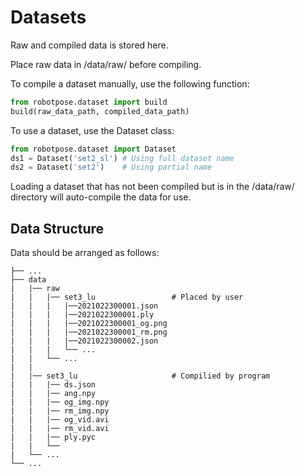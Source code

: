 # Datasets

Raw and compiled data is stored here.

Place raw data in /data/raw/ before compiling.

To compile a dataset manually, use the following function:
```python
from robotpose.dataset import build
build(raw_data_path, compiled_data_path)
```

To use a dataset, use the Dataset class:
```python
from robotpose.dataset import Dataset
ds1 = Dataset('set2_sl') # Using full dataset name
ds2 = Dataset('set2')    # Using partial name
```
Loading a dataset that has not been compiled but is in the /data/raw/ directory will auto-compile the data for use.

## Data Structure
Data should be arranged as follows:
```angular2html
├── ...
├── data
|   |── raw
|   |   |── set3_lu                 # Placed by user
|   |   |   |──2021022300001.json
|   |   |   |──2021022300001.ply
|   |   |   |──2021022300001_og.png
|   |   |   |──2021022300001_rm.png
|   |   |   |──2021022300002.json
|   |   |   └── ...
|   |   └── ...
|   |  
|   |── set3_lu                     # Compilied by program
|   |   |── ds.json
|   |   |── ang.npy
|   |   |── og_img.npy
|   |   |── rm_img.npy
|   |   |── og_vid.avi
|   |   |── rm_vid.avi
|   |   |── ply.pyc
|   |   └── 
|   └── ...
└── ...
```
